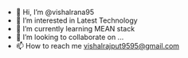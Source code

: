 - 👋 Hi, I’m @vishalrana95
- 👀 I’m interested in Latest Technology
- 🌱 I’m currently learning MEAN stack
- 💞️ I’m looking to collaborate on ...
- 📫 How to reach me vishalrajput9595@gmail.com

<!---
vishalrana95/vishalrana95 is a ✨ special ✨ repository because its `README.md` (this file) appears on your GitHub profile.
You can click the Preview link to take a look at your changes.
--->
